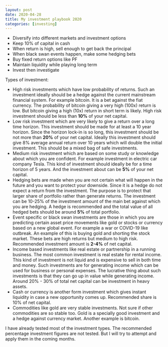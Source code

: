 ```yaml
---
layout: post
date: 2020-04-28
title: My investment playbook 2020
categories: [investing]
---
```


- Diversify into different markets and investment options
- Keep 10% of capital in cash
- When return is high, sell enough to get back the principal
- When black swan events happen, make some hedging bets
- Buy fixed return options like PF
- Maintain liquidity while playing long term
- Invest then investigate
<!--more-->

Types of investment:

- High risk investments which have low probability of returns. Such an investment ideally should be a hedge against the current mainstream financial system. For example bitcoin. It is a bet against the fiat currency. The probability of bitcoin giving a very high (100x) return is low. But bitcoin giving a high (10x) return in short term is likely. High risk investment should be less than **10%** of your net capital.
- Low risk investment which are very likely to give a return over a long time horizon. This investment should be made for at least a 10 year horizon. Since the horizon lock-in is so long, this investment should be not more than **20%** of your net capital. Ideally this investment should give 8% average annual return over 10 years which will double the initial investment. This should be a mixed bag of safe investments.
- Medium risk investment which are based on some study or knowledge about which you are confident. For example investment in electric car company Tesla. This kind of investment should ideally be for a time horizon of 5 years. And the investment about can be **5%** of your net capital.
- Hedging bets are made when you are not certain what will happen in the future and you want to protect your downside. Since it is a hedge do not expect a return from the investment. The purpose is to protect that larger share of portfolio rather than generate returns. The investment can be 10-25% of the investment amount of the main bet against which you are hedging. A hedge is recommended and the total value of all hedged bets should be around **5%** of total portfolio.
- Event specific or black swan investments are those in which you are predicting certain asset price movements like gold or stocks or currency based on a new global event. For example a war or COVID-19 like outbreak. An example of this is buying gold and shorting the stock market. These bets are high returns but medium to high risk. Recommended investment amount is **2-4%** of net capital.
- Income based investments like real estate or partnership in a running business. The most common investment is real estate for rental income. This kind of investment is not liquid and is expensive to sell in both time and money. Such investments are for generating income which can be used for business or personal expenses. The lucrative thing about such investments is that they can go up in value while generating income. Around 20% - 30% of total net capital can be investment in heavy assets.
- Cash or currency is another form investment which gives instant liquidity in case a new opportunity comes up. Recommended share is 10% of net capital.
- Commodities like gold are very stable investments. Not sure if other commodities are so stable too. Gold is a specially good investment and a hedge against currency market. Another example is bitcoin.

I have already tested most of the investment types. The recommended percentage investment figures are not tested. But I will try to attempt and apply them in the coming months.
